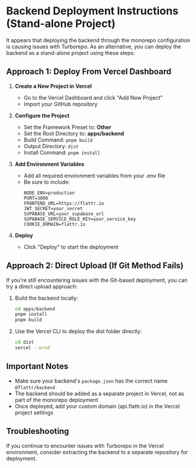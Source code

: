 # Backend Deployment Instructions (Stand-alone Project)

It appears that deploying the backend through the monorepo configuration is causing issues with Turborepo. As an alternative, you can deploy the backend as a stand-alone project using these steps:

## Approach 1: Deploy From Vercel Dashboard

1. **Create a New Project in Vercel**
   - Go to the Vercel Dashboard and click "Add New Project"
   - Import your GitHub repository

2. **Configure the Project**
   - Set the Framework Preset to: **Other**
   - Set the Root Directory to: **apps/backend**
   - Build Command: `pnpm build`
   - Output Directory: `dist`
   - Install Command: `pnpm install`

3. **Add Environment Variables**
   - Add all required environment variables from your .env file
   - Be sure to include:
     ```
     NODE_ENV=production
     PORT=3000
     FRONTEND_URL=https://flattr.io
     JWT_SECRET=your_secret
     SUPABASE_URL=your_supabase_url
     SUPABASE_SERVICE_ROLE_KEY=your_service_key
     COOKIE_DOMAIN=flattr.io
     ```

4. **Deploy**
   - Click "Deploy" to start the deployment

## Approach 2: Direct Upload (If Git Method Fails)

If you're still encountering issues with the Git-based deployment, you can try a direct upload approach:

1. Build the backend locally:
   ```bash
   cd apps/backend
   pnpm install
   pnpm build
   ```

2. Use the Vercel CLI to deploy the dist folder directly:
   ```bash
   cd dist
   vercel --prod
   ```

## Important Notes

- Make sure your backend's `package.json` has the correct name `@flattr/backend`
- The backend should be added as a separate project in Vercel, not as part of the monorepo deployment
- Once deployed, add your custom domain (api.flattr.io) in the Vercel project settings

## Troubleshooting

If you continue to encounter issues with Turborepo in the Vercel environment, consider extracting the backend to a separate repository for deployment. 